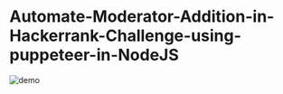 # Automate-Moderator-Addition-in-Hackerrank-Challenge-using-puppeteer-in-NodeJS

![demo](https://user-images.githubusercontent.com/22445094/91231683-54d48a00-e74b-11ea-89fd-6fd3099c20fb.gif)
